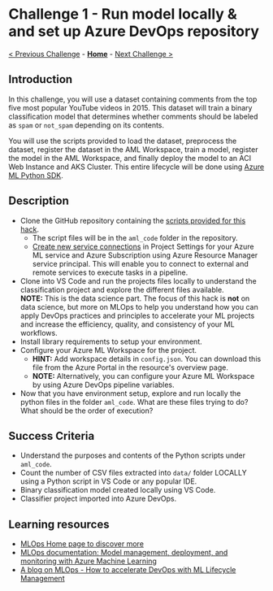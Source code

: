 # Challenge 1 - Run model locally & and set up Azure DevOps repository

[< Previous Challenge](./Challenge-00.md) - **[Home](../README.md)** - [Next Challenge >](./Challenge-02.md)

## Introduction

In this challenge, you will use a dataset containing comments from the top five most popular YouTube videos in 2015. This dataset will train a binary classification model that determines whether comments should be labeled as `spam` or `not_spam` depending on its contents. 

You will use the scripts provided to load the dataset, preprocess the dataset, register the dataset in the AML Workspace, train a model, register the model in the AML Workspace, and finally deploy the model to an ACI Web Instance and AKS Cluster. This entire lifecycle will be done using [Azure ML Python SDK](https://docs.microsoft.com/en-us/python/api/overview/azure/ml/?view=azure-ml-py).


## Description

- Clone the GitHub repository containing the [scripts provided for this hack](https://github.com/ShivaKumarChittamuru/Spam_Classification_MLOps/).
  - The script files will be in the `aml_code` folder in the repository.
  - [Create new service connections](https://docs.microsoft.com/en-us/azure/devops/pipelines/library/service-endpoints?view=azure-devops&tabs=yaml) in Project Settings for your Azure ML service and Azure Subscription using Azure Resource Manager service principal. This will enable you to connect to external and remote services to execute tasks in a pipeline.
- Clone into VS Code and run the projects files locally to understand the classification project and explore the different files available.    
  **NOTE:** This is the data science part. The focus of this hack is **not** on data science, but more on MLOps to help you understand how you can apply DevOps practices and principles to accelerate your ML projects and increase the efficiency, quality, and consistency of your ML workflows.
- Install library requirements to setup your environment.
- Configure your Azure ML Workspace for the project.
  - **HINT:** Add workspace details in `config.json`. You can download this file from the Azure Portal in the resource's overview page.
  - **NOTE:** Alternatively, you can configure your Azure ML Workspace by using Azure DevOps pipeline variables.
- Now that you have environment setup, explore and run locally the python files in the folder `aml_code`. What are these files trying to do? What should be the order of execution? 

## Success Criteria

- Understand the purposes and contents of the Python scripts under `aml_code`.
- Count the number of CSV files extracted into `data/` folder LOCALLY using a Python script in VS Code or any popular IDE.
- Binary classification model created locally using VS Code.
- Classifier project imported into Azure DevOps.

## Learning resources

- [MLOps Home page to discover more](<https://azure.microsoft.com/en-us/services/machine-learning/mlops/>)
- [MLOps documentation: Model management, deployment, and monitoring with Azure Machine Learning](<https://docs.microsoft.com/en-us/azure/machine-learning/concept-model-management-and-deployment>)
- [A blog on MLOps - How to accelerate DevOps with ML Lifecycle Management](<https://azure.microsoft.com/en-us/blog/how-to-accelerate-devops-with-machine-learning-lifecycle-management/>)
